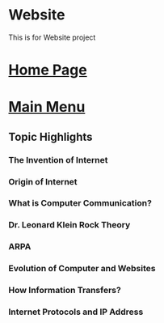 # Website
This is for Website project
# [Home Page](Content/Index.md)
# [Main Menu](Sections/Nav.md)

## Topic Highlights
### The Invention of Internet
### Origin of Internet 
### What is Computer Communication?
### Dr. Leonard Klein Rock Theory
### ARPA
### Evolution of Computer and Websites
### How Information Transfers?
### Internet Protocols and IP Address


